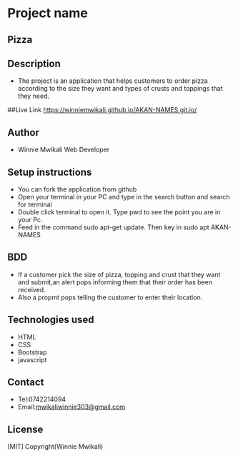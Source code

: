 # Project name
## Pizza

## Description
- The project is an application that helps customers to order pizza according to the size they want and types of crusts and toppings that they need.

##Live Link
https://winniemwikali.github.io/AKAN-NAMES.git.io/

## Author
- Winnie Mwikali Web Developer
## Setup instructions
- You can fork the application from github
- Open your terminal in your PC and type in the search button and   search for terminal
- Double click terminal to open it. Type pwd to see the point you are in your Pc.
- Feed in the command sudo apt-get update. Then key in sudo apt AKAN-NAMES

## BDD
- If a customer pick the size of pizza, topping and crust that they want and submit,an alert pops informing them that their order has been received.
- Also a propmt pops telling the customer to enter their location.

## Technologies used
- HTML
- CSS 
- Bootstrap
- javascript

## Contact 
- Tel:0742214094
- Email:mwikaliwinnie303@gmail.com


## License
[MIT] Copyright(Winnie Mwikali)